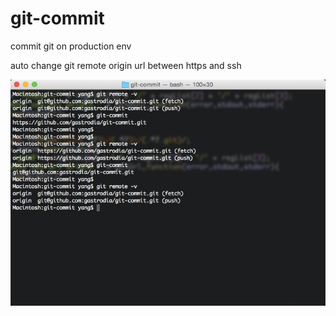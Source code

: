 git-commit
==========

commit git on production env

auto change git remote origin url between https and ssh

![img.jpg](https://github.com/gastrodia/git-commit/raw/master/img.png)
